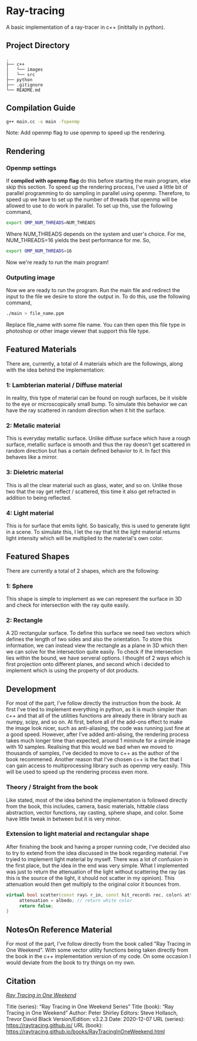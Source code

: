 # Ray-tracing

A basic implementation of a ray-tracer in c++ (inititally in python).

## Project Directory

```
.
├── c++
│   └── images
│   └── src
├── python                   
├── .gitignore
└── README.md
```

## Compilation Guide

```bash
g++ main.cc -o main -fopenmp
```

Note: Add openmp flag to use openmp to speed up the rendering.

## Rendering

### Openmp settings

If **compiled with openmp flag** do this before starting the main program, else skip this section. 
To speed up the rendering process, I've used a little bit of parallel programming to do sampling in parallel using openmp.
Therefore, to speed up we have to set up the number of threads that openmp will be allowed to use to do work in parallel.
To set up this, use the following command,

```bash
export OMP_NUM_THREADS=NUM_THREADS
```

Where NUM_THREADS depends on the system and user's choice. For me, NUM_THREADS=16 yields the best performance for me. So,

```bash
export OMP_NUM_THREADS=16
```

Now we're ready to run the main program!

### Outputing image

Now we are ready to run the program. Run the main file and redirect the input to the file we desire to store 
the output in. To do this, use the following command,

```bash
./main > file_name.ppm 
```

Replace file_name with some file name. You can then open this file type in photoshop or other image viewer that support this file type.

## Featured Materials

There are, currently, a total of 4 materials which are the followings, along with the idea behind the implementation:

### 1: Lambterian material / Diffuse material

In reality, this type of material can be found on rough surfaces, be it visible to the eye or microscopically small bump. 
To simulate this behavior we can have the ray scattered in random direction when it hit the surface.

### 2: Metalic material

This is everyday metallic surface. Unlike diffuse surface which have a rough surface, metallic surface is smooth and thus the ray
doesn't get scattered in random direction but has a certain defined behavior to it. In fact this behaves like a mirror.

### 3: Dieletric material

This is all the clear material such as glass, water, and so on. Unlike those two that the ray get reflect / scattered, 
this time it also get refracted in addition to being reflected. 

### 4: Light material

This is for surface that emits light. So basically, this is used to generate light in a scene. To simulate this,
I let the ray that hit the light material returns light intensity which will be multiplied to the material's own color.

## Featured Shapes

There are currently a total of 2 shapes, which are the following:

### 1: Sphere

This shape is simple to implement as we can represent the surface in 3D and check for intersection 
with the ray quite easily.

### 2: Rectangle

A 2D rectangular surface. To define this surface we need two vectors which defines the length of two sides and also the orientation. 
To store this information, we can instead view the rectangle as a plane in 3D which then we can solve for the intersection quite easily.
To check if the intersection lies within the bound, we have serveral options. I thought of 2 ways which is first projection onto different planes, and 
second which i decided to implement which is using the property of dot products.

## Development

For most of the part, I've follow directly the instruction from the book. At first I've tried to implement everything in python, as it is much simpler
than c++ and that all of the utilities functions are already there in library such as numpy, scipy, and so on. At first, before all of the add-ons effect
to make the image look nicer, such as anti-aliasing, the code was running just fine at a good speed. However, after I've added anti-alising, 
the rendering process takes much longer time than expected, around 1 mininute for a simple image with 10 samples. Realising that this would we 
bad when we moved to thousands of samples, I've decided to move to c++ as the author of the book recommened. Another reason that I've chosen c++ is
the fact that I can gain access to multiprocessing library such as openmp very easily. This will be used to speed up the rendering process even more.

### Theory / Straight from the book

Like stated, most of the idea behind the implementation is followed directly from the book, this includes, camera, basic materials, hittable class abstraction, vector functions,
ray casting, sphere shape, and color. Some have little tweak in between but it is very minor.

### Extension to light material and rectangular shape

After finishing the book and having a proper running code, I've decided also to try to extend from the idea discussed in the book regarding material. I've tryied
to implement light material by myself. There was a lot of confusion in the first place, but the idea in the end was very simple. What I implemented was just to 
return the attenuation of the light without scattering the ray (as this is the source of the light, it should not scatter in my opinion). This attenuation
would then get multiply to the original color it bounces from.

```c++
virtual bool scatter(const ray& r_in, const hit_record& rec, color& attenuation, ray& scattered) const override {
     attenuation = albedo; // return white color
     return false;
}
```

## NotesOn Reference Material

For most of the part, I've follow directly from the book called "Ray Tracing in One Weekend". With some vector utility functions 
being taken directly from the book in the c++ implementation version of my code. On some occasion I would deviate from the book
to try things on my own.

## Citation

[_Ray Tracing in One Weekend_](https://raytracing.github.io/books/RayTracingInOneWeekend.html)

Title (series): “Ray Tracing in One Weekend Series”
Title (book): “Ray Tracing in One Weekend”
Author: Peter Shirley
Editors: Steve Hollasch, Trevor David Black
Version/Edition: v3.2.3
Date: 2020-12-07
URL (series): https://raytracing.github.io/
URL (book): https://raytracing.github.io/books/RayTracingInOneWeekend.html
